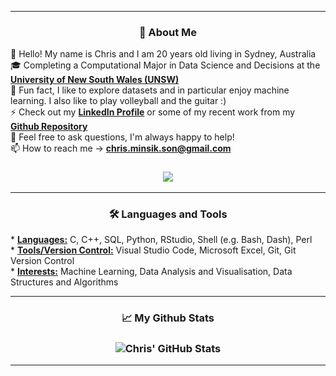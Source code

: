 
<hr>

<h3 align="center">
👀 About Me</h3>

👋 Hello! My name is Chris and I am 20 years old living in Sydney, Australia
<br />
🎓 Completing a Computational Major in Data Science and Decisions at the <a href="https://www.unsw.edu.au/"> <b>University of New South Wales (UNSW)</b></a>
<br />
🌱 Fun fact, I like to explore datasets and in particular enjoy machine learning. I also like to play volleyball and the guitar :)
<br />
⚡ Check out my <a href="https://www.linkedin.com/in/chris-minsik-son/"> <b>LinkedIn Profile</b></a> or some of my recent work from my <a href="https://github.com/chris-minsik-son?tab=repositories"> <b>Github Repository</b></a>
<br />
💬 Feel free to ask questions, I'm always happy to help!
<br />
📫 How to reach me -> <a href="mailto:chris.minsik.son@gmail.com"> <b>chris.minsik.son@gmail.com</b></a>
<h3 align="center">

![](https://camo.githubusercontent.com/992babdffd8c74a1502de375fbdf7e4d54773242/68747470733a2f2f6d656469612e67697068792e636f6d2f6d656469612f53576f536b4e36447854737a71494b4571762f67697068792e676966)


<hr>

<h3 align="center">
🛠 Languages and Tools</h3>
<p align="left">
* <b><u>Languages:</b></u> C, C++, SQL, Python, RStudio, Shell (e.g. Bash, Dash), Perl
<br />
* <b><u>Tools/Version Control:</b></u> Visual Studio Code, Microsoft Excel, Git, Git Version Control
<br />
* <b><u>Interests:</b></u> Machine Learning, Data Analysis and Visualisation, Data Structures and Algorithms

<hr>

<h3 align="center">
📈 My Github Stats</h3>
<h3 align="center">
  <img align="center" src="https://github-readme-stats.vercel.app/api?username=chris-minsik-son&show_icons=true&theme=vue" alt="Chris' GitHub Stats" />
</a>

<br />


<hr>
